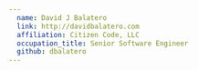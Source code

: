```yaml
---
  name: David J Balatero
  link: http://davidbalatero.com
  affiliation: Citizen Code, LLC
  occupation_title: Senior Software Engineer
  github: dbalatero
---
```

